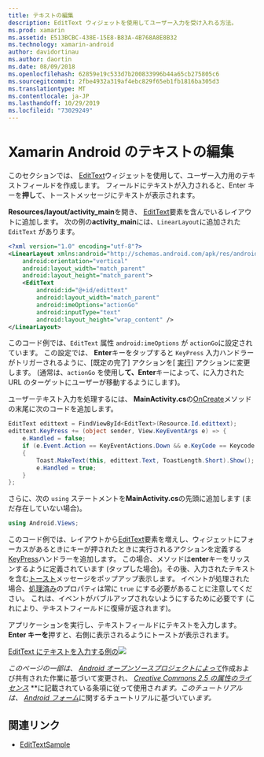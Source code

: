 ```yaml
---
title: テキストの編集
description: EditText ウィジェットを使用してユーザー入力を受け入れる方法。
ms.prod: xamarin
ms.assetid: E513BCBC-438E-15E8-B83A-4B768A8E8B32
ms.technology: xamarin-android
author: davidortinau
ms.author: daortin
ms.date: 08/09/2018
ms.openlocfilehash: 62859e19c533d7b200833996b44a65cb275805c6
ms.sourcegitcommit: 2fbe4932a319af4ebc829f65eb1fb1816ba305d3
ms.translationtype: MT
ms.contentlocale: ja-JP
ms.lasthandoff: 10/29/2019
ms.locfileid: "73029249"
---
```

# <a name="xamarinandroid-edit-text"></a>Xamarin Android のテキストの編集

このセクションでは、 [EditText](xref:Android.Widget.EditText)ウィジェットを使用して、ユーザー入力用のテキストフィールドを作成します。 フィールドにテキストが入力されると、Enter キーを**押し**て、トーストメッセージにテキストが表示されます。

**Resources/layout/activity_main**を開き、 [EditText](xref:Android.Widget.EditText)要素を含んでいるレイアウトに追加します。 次の例の**activity_main**には、`LinearLayout`に追加された `EditText` があります。

```xml
<?xml version="1.0" encoding="utf-8"?>
<LinearLayout xmlns:android="http://schemas.android.com/apk/res/android"
    android:orientation="vertical"
    android:layout_width="match_parent"
    android:layout_height="match_parent">
    <EditText
        android:id="@+id/edittext"
        android:layout_width="match_parent"
        android:imeOptions="actionGo"
        android:inputType="text"
        android:layout_height="wrap_content" />
</LinearLayout>
```

このコード例では、`EditText` 属性 `android:imeOptions` が `actionGo`に設定されています。 この設定では、 **Enter**キーをタップすると `KeyPress` 入力ハンドラーがトリガーされるように、[既定の完了] アクションを[[](https://developer.android.com/reference/android/view/inputmethod/EditorInfo#IME_ACTION_GO) [実行](https://developer.android.com/reference/android/view/inputmethod/EditorInfo#IME_ACTION_DONE)] アクションに変更します。
(通常は、`actionGo` を使用し**て、Enter**キーによって、に入力された URL のターゲットにユーザーが移動するようにします)。

ユーザーテキスト入力を処理するには、 **MainActivity.cs**の[OnCreate](xref:Android.App.Activity.OnCreate*)メソッドの末尾に次のコードを追加します。

```csharp
EditText edittext = FindViewById<EditText>(Resource.Id.edittext);
edittext.KeyPress += (object sender, View.KeyEventArgs e) => {
    e.Handled = false;
    if (e.Event.Action == KeyEventActions.Down && e.KeyCode == Keycode.Enter) 
    {
        Toast.MakeText(this, edittext.Text, ToastLength.Short).Show();
        e.Handled = true;
    }
};
```

さらに、次の `using` ステートメントを**MainActivity.cs**の先頭に追加します (まだ存在していない場合)。

```csharp
using Android.Views;
```

このコード例では、レイアウトから[EditText](xref:Android.Widget.EditText)要素を増えし、ウィジェットにフォーカスがあるときにキーが押されたときに実行されるアクションを定義する[KeyPress](xref:Android.Views.View.KeyPress)ハンドラーを追加します。 この場合、メソッドは**enter**キーをリッスンするように定義されています (タップした場合)。その後、入力されたテキストを含む[トースト](xref:Android.Widget.Toast)メッセージをポップアップ表示します。 イベントが処理された場合、[処理済み](xref:Android.Views.View.KeyEventArgs.Handled)のプロパティは常に `true` にする必要があることに注意してください。 これは、イベントがバブルアップされないようにするために必要です (これにより、テキストフィールドに復帰が返されます)。

アプリケーションを実行し、テキストフィールドにテキストを入力します。 **Enter キーを**押すと、右側に表示されるようにトーストが表示されます。

[EditText にテキストを入力する例の![](edit-text-images/edit-text-sml.png)](edit-text-images/edit-text.png#lightbox)

*このページの一部は*、 [*Android オープンソースプロジェクトによって*](https://code.google.com/policies.html)作成および共有された作業に基づいて変更され、 [*Creative Commons 2.5 の属性のライセンス*](https://creativecommons.org/licenses/by/2.5/) **に記載されている条項に従って使用さ*れます。このチュートリアルは、* [*Android フォーム*](https://developer.android.com/resources/tutorials/views/hello-formstuff.html)に関するチュートリアルに基づいてい*ます。*

## <a name="related-links"></a>関連リンク

- [EditTextSample](https://docs.microsoft.com/samples/xamarin/monodroid-samples/userinterface-edittextsample)
